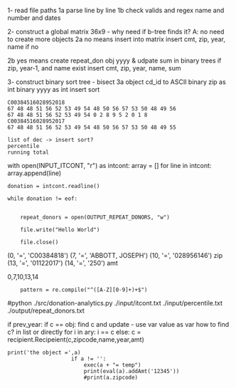 1- read file paths
1a parse line by line
1b check valids and regex name and number and dates

2- construct a global matrix 36x9 - why need if b-tree finds it? 
                        A: no need to create more objects
2a no means insert into matrix
insert cmt, zip, year, name if no

2b yes means create repeat_don obj yyyy & udpate sum in binary trees
if zip, year-1, and name exist
insert cmt, zip, year, name, sum

3- construct binary sort tree - bisect
3a object 
    cd_id to ASCII binary
    zip as int binary
    yyyy as int insert sort
    
    C00384516028952018
    67 48 48 51 56 52 53 49 54 48 50 56 57 53 50 48 49 56 
    67 48 48 51 56 52 53 49 54 0 2 8 9 5 2 0 1 8 
    C00384516028952017
    67 48 48 51 56 52 53 49 54 48 50 56 57 53 50 48 49 55 
    
    list of dec -> insert sort?
    percentile
    running total


with open(INPUT_ITCONT, "r") as intcont:
    array = []
    for line in intcont:
        array.append(line)

    donation = intcont.readline()

    while donation != eof:


        repeat_donors = open(OUTPUT_REPEAT_DONORS, "w")

        file.write("Hello World")

        file.close()

(0, '=', 'C00384818')
(7, '=', 'ABBOTT, JOSEPH')
(10, '=', '028956146') zip
(13, '=', '01122017')
(14, '=', '250') amt

0,7,10,13,14

        pattern = re.compile("^([A-Z][0-9]+)+$")

#python ./src/donation-analytics.py ./input/itcont.txt ./input/percentile.txt ./output/repeat_donors.txt

if prev_year: 
if c == obj:
    find c and update - use var value as var
    how to find c? in list or directly
    for i in ary:
        i == c
else:
    c = recipient.Recipeient(c,zipcode,name,year,amt)
    
    
    print('the object =',a)
                        if a != '':
                            exec(a + "= temp")
                            print(eval(a).addAmt('12345'))
                            #print(a.zipcode)